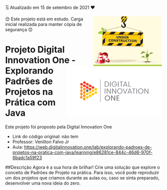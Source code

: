 :spiral_calendar: Atualizado em 15 de setembro de 2021 :heart:

<img align="right" alt="GIF" height="160px" src="https://github.com/rdeconti/rdeconti-resources/blob/main/under_construction.gif" />

:blush: Este projeto está em estudo. Carga inicial realizada para manter cópia de segurança :blush:

<img align="right" alt="GIF" height="160px" src="https://github.com/rdeconti/rdeconti-resources/blob/main/Digital%20Innovation%20One%20-%20Logotipo.png" />

# Projeto Digital Innovation One - Explorando Padrões de Projetos na Prática com Java
Este projeto foi proposto pela Digital Innovation One
- Link do código original: não tem
- Professor: Venilton Falvo Jr
- Aula: https://web.digitalinnovation.one/lab/explorando-padroes-de-projetos-na-pratica-com-java/learning/e86281ce-844c-46d6-970f-6badc1a59f23

##Descrição
Agora é a sua hora de brilhar! Crie uma solução que explore o conceito de Padrões de Projeto na prática. Para isso, você pode reproduzir um dos projetos que criamos durante as aulas ou, caso se sinta preparado, desenvolver uma nova ideia do zero.
